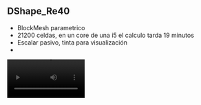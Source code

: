 ## DShape_Re40

- BlockMesh parametrico
- 21200 celdas, en un core de una i5 el calculo tarda 19 minutos
- Escalar pasivo, tinta para visualización
- 

<video src='https://user-images.githubusercontent.com/34071165/148702407-dcbd6479-2403-4dd3-88ab-cc50adac6cb1.mp4]' width=180/>

![https://user-images.githubusercontent.com/34071165/148702407-dcbd6479-2403-4dd3-88ab-cc50adac6cb1.mp4](https://user-images.githubusercontent.com/34071165/148702407-dcbd6479-2403-4dd3-88ab-cc50adac6cb1.mp4)

